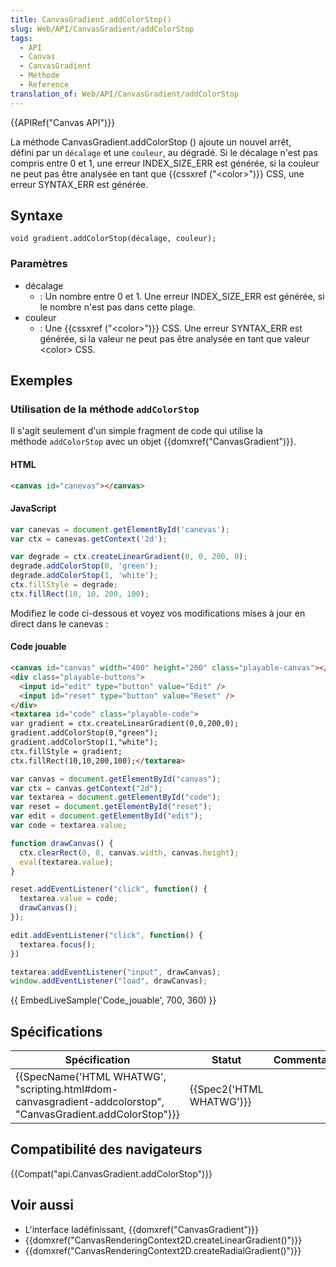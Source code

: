 ```yaml
---
title: CanvasGradient.addColorStop()
slug: Web/API/CanvasGradient/addColorStop
tags:
  - API
  - Canvas
  - CanvasGradient
  - Méthode
  - Reference
translation_of: Web/API/CanvasGradient/addColorStop
---
```

{{APIRef("Canvas API")}}

La méthode CanvasGradient.addColorStop () ajoute un nouvel arrêt, défini par un `décalage` et une `couleur`, au dégradé. Si le décalage n'est pas compris entre 0 et 1, une erreur INDEX_SIZE_ERR est générée, si la couleur ne peut pas être analysée en tant que {{cssxref ("&lt;color&gt;")}} CSS, une erreur SYNTAX_ERR est générée.

## Syntaxe

    void gradient.addColorStop(décalage, couleur);

### Paramètres

- décalage
  - : Un nombre entre 0 et 1. Une erreur INDEX_SIZE_ERR est générée, si le nombre n'est pas dans cette plage.
- couleur
  - : Une {{cssxref ("&lt;color&gt;")}} CSS. Une erreur SYNTAX_ERR est générée, si la valeur ne peut pas être analysée en tant que valeur \<color> CSS.

## Exemples

### Utilisation de la méthode `addColorStop` 

Il s'agit seulement d'un simple fragment de code qui utilise la méthode `addColorStop` avec un objet {{domxref("CanvasGradient")}}.

#### HTML

```html
<canvas id="canevas"></canvas>
```

#### JavaScript

```js
var canevas = document.getElementById('canevas');
var ctx = canevas.getContext('2d');

var degrade = ctx.createLinearGradient(0, 0, 200, 0);
degrade.addColorStop(0, 'green');
degrade.addColorStop(1, 'white');
ctx.fillStyle = degrade;
ctx.fillRect(10, 10, 200, 100);
```

Modifiez le code ci-dessous et voyez vos modifications mises à jour en direct dans le canevas :

#### Code jouable

```html hidden
<canvas id="canvas" width="400" height="200" class="playable-canvas"></canvas>
<div class="playable-buttons">
  <input id="edit" type="button" value="Edit" />
  <input id="reset" type="button" value="Reset" />
</div>
<textarea id="code" class="playable-code">
var gradient = ctx.createLinearGradient(0,0,200,0);
gradient.addColorStop(0,"green");
gradient.addColorStop(1,"white");
ctx.fillStyle = gradient;
ctx.fillRect(10,10,200,100);</textarea>
```

```js hidden
var canvas = document.getElementById("canvas");
var ctx = canvas.getContext("2d");
var textarea = document.getElementById("code");
var reset = document.getElementById("reset");
var edit = document.getElementById("edit");
var code = textarea.value;

function drawCanvas() {
  ctx.clearRect(0, 0, canvas.width, canvas.height);
  eval(textarea.value);
}

reset.addEventListener("click", function() {
  textarea.value = code;
  drawCanvas();
});

edit.addEventListener("click", function() {
  textarea.focus();
})

textarea.addEventListener("input", drawCanvas);
window.addEventListener("load", drawCanvas);
```

{{ EmbedLiveSample('Code_jouable', 700, 360) }}

## Spécifications

| Spécification                                                                                                                                    | Statut                           | Commentaire |
| ------------------------------------------------------------------------------------------------------------------------------------------------ | -------------------------------- | ----------- |
| {{SpecName('HTML WHATWG', "scripting.html#dom-canvasgradient-addcolorstop", "CanvasGradient.addColorStop")}} | {{Spec2('HTML WHATWG')}} |             |

## Compatibilité des navigateurs

{{Compat("api.CanvasGradient.addColorStop")}}

## Voir aussi

- L'interface ladéfinissant, {{domxref("CanvasGradient")}}
- {{domxref("CanvasRenderingContext2D.createLinearGradient()")}}
- {{domxref("CanvasRenderingContext2D.createRadialGradient()")}}
